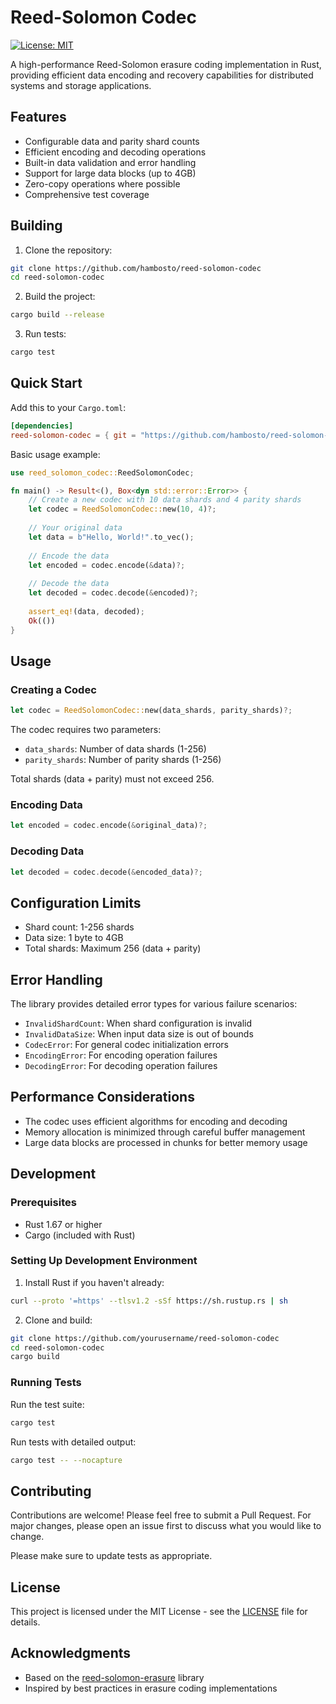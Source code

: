 # Reed-Solomon Codec

[![License: MIT](https://img.shields.io/badge/License-MIT-yellow.svg)](https://opensource.org/licenses/MIT)

A high-performance Reed-Solomon erasure coding implementation in Rust, providing efficient data encoding and recovery capabilities for distributed systems and storage applications.

## Features

- Configurable data and parity shard counts
- Efficient encoding and decoding operations
- Built-in data validation and error handling
- Support for large data blocks (up to 4GB)
- Zero-copy operations where possible
- Comprehensive test coverage

## Building

1. Clone the repository:
```bash
git clone https://github.com/hambosto/reed-solomon-codec
cd reed-solomon-codec
```

2. Build the project:
```bash
cargo build --release
```

3. Run tests:
```bash
cargo test
```

## Quick Start

Add this to your `Cargo.toml`:

```toml
[dependencies]
reed-solomon-codec = { git = "https://github.com/hambosto/reed-solomon-codec" }
```

Basic usage example:

```rust
use reed_solomon_codec::ReedSolomonCodec;

fn main() -> Result<(), Box<dyn std::error::Error>> {
    // Create a new codec with 10 data shards and 4 parity shards
    let codec = ReedSolomonCodec::new(10, 4)?;
    
    // Your original data
    let data = b"Hello, World!".to_vec();
    
    // Encode the data
    let encoded = codec.encode(&data)?;
    
    // Decode the data
    let decoded = codec.decode(&encoded)?;
    
    assert_eq!(data, decoded);
    Ok(())
}
```

## Usage

### Creating a Codec

```rust
let codec = ReedSolomonCodec::new(data_shards, parity_shards)?;
```

The codec requires two parameters:
- `data_shards`: Number of data shards (1-256)
- `parity_shards`: Number of parity shards (1-256)

Total shards (data + parity) must not exceed 256.

### Encoding Data

```rust
let encoded = codec.encode(&original_data)?;
```

### Decoding Data

```rust
let decoded = codec.decode(&encoded_data)?;
```

## Configuration Limits

- Shard count: 1-256 shards
- Data size: 1 byte to 4GB
- Total shards: Maximum 256 (data + parity)

## Error Handling

The library provides detailed error types for various failure scenarios:

- `InvalidShardCount`: When shard configuration is invalid
- `InvalidDataSize`: When input data size is out of bounds
- `CodecError`: For general codec initialization errors
- `EncodingError`: For encoding operation failures
- `DecodingError`: For decoding operation failures

## Performance Considerations

- The codec uses efficient algorithms for encoding and decoding
- Memory allocation is minimized through careful buffer management
- Large data blocks are processed in chunks for better memory usage

## Development

### Prerequisites

- Rust 1.67 or higher
- Cargo (included with Rust)

### Setting Up Development Environment

1. Install Rust if you haven't already:
```bash
curl --proto '=https' --tlsv1.2 -sSf https://sh.rustup.rs | sh
```

2. Clone and build:
```bash
git clone https://github.com/yourusername/reed-solomon-codec
cd reed-solomon-codec
cargo build
```

### Running Tests

Run the test suite:
```bash
cargo test
```

Run tests with detailed output:
```bash
cargo test -- --nocapture
```

## Contributing

Contributions are welcome! Please feel free to submit a Pull Request. For major changes, please open an issue first to discuss what you would like to change.

Please make sure to update tests as appropriate.

## License

This project is licensed under the MIT License - see the [LICENSE](LICENSE) file for details.

## Acknowledgments

- Based on the [reed-solomon-erasure](https://github.com/rust-rse/reed-solomon-erasure) library
- Inspired by best practices in erasure coding implementations